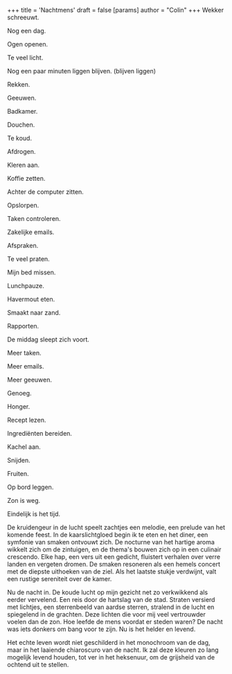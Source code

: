 +++
title = 'Nachtmens'
draft = false
[params]
  author = "Colin"
+++
Wekker schreeuwt.

Nog een dag. 

Ogen openen.

Te veel licht.

Nog een paar minuten liggen blijven. (blijven liggen)

Rekken.

Geeuwen.

Badkamer.

Douchen.

Te koud.

Afdrogen.

Kleren aan.

Koffie zetten.

Achter de computer zitten.

Opslorpen. 

Taken controleren.

Zakelijke emails.

Afspraken.

Te veel praten.

Mijn bed missen.

Lunchpauze.

Havermout eten.

Smaakt naar zand.

Rapporten.

De middag sleept zich voort.

Meer taken.

Meer emails.

Meer geeuwen.

Genoeg.

Honger.

Recept lezen.

Ingrediënten bereiden.

Kachel aan.

Snijden.

Fruiten.

Op bord leggen.

Zon is weg.

Eindelijk is het tijd.


De kruidengeur in de lucht speelt zachtjes een melodie, een prelude van het komende feest. In de kaarslichtgloed begin ik te eten en het diner, een symfonie van smaken ontvouwt zich. De nocturne van het hartige aroma wikkelt zich om de zintuigen, en de thema's bouwen zich op in een culinair crescendo. Elke hap, een vers uit een gedicht, fluistert verhalen over verre landen en vergeten dromen. De smaken resoneren als een hemels concert met de diepste uithoeken van de ziel. Als het laatste stukje verdwijnt, valt een rustige sereniteit over de kamer.

Nu de nacht in. De koude lucht op mijn gezicht net zo verkwikkend als eerder vervelend. Een reis door de hartslag van de stad. Straten versierd met lichtjes, een sterrenbeeld van aardse sterren, stralend in de lucht en spiegelend in de grachten. Deze lichten die voor mij veel vertrouwder voelen dan de zon. Hoe leefde de mens voordat er steden waren? De nacht was iets donkers om bang voor te zijn. Nu is het helder en levend.

Het echte leven wordt niet geschilderd in het monochroom van de dag, maar in het laaiende chiaroscuro van de nacht. Ik zal deze kleuren zo lang mogelijk levend houden, tot ver in het heksenuur, om de grijsheid van de ochtend uit te stellen.
